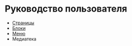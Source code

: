 # Руководство пользователя
* [Страницы](user/pages.md)
* [Блоки](user/blocks.md)
* [Меню](user/menu.md)
* Медиатека

